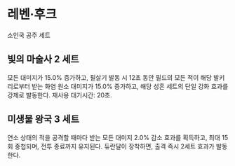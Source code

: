 # 레벤·후크

소인국 공주 세트

## 빛의 마술사 2 세트

모든 대미지가 15.0% 증가하고, 필살기 발동 시 12초 동안 필드의 모든 적이 해당 발키리로부터 받는 화염 원소 대미지가 15.0% 증가하고, 해당 성흔 세트의 단일 강화 효과를 강제로 발동한다. 재사용 대기시간: 20초.

## 미생물 왕국 3 세트

연소 상태의 적을 공격할 때마다 받는 모든 대미지 2.0% 감소 효과를 획득하고, 최대 15회 중첩되며, 전투 종료까지 유지된다.
듀란달이 장착하면, 출격 즉시 2세트 효과가 발동한다.
